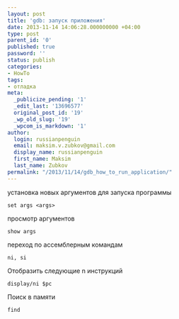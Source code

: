 ```yaml
---
layout: post
title: 'gdb: запуск приложения'
date: 2013-11-14 14:06:28.000000000 +04:00
type: post
parent_id: '0'
published: true
password: ''
status: publish
categories:
- HowTo
tags:
- отладка
meta:
  _publicize_pending: '1'
  _edit_last: '13696577'
  original_post_id: '19'
  _wp_old_slug: '19'
  _wpcom_is_markdown: '1'
author:
  login: russianpenguin
  email: maksim.v.zubkov@gmail.com
  display_name: russianpenguin
  first_name: Maksim
  last_name: Zubkov
permalink: "/2013/11/14/gdb_how_to_run_application/"
---
```

установка новых аргументов для запуска программы

```
set args <args>
```

просмотр аргументов

```
show args
```

переход по ассемблерным командам

```
ni, si
```

Отобразить следующие n инструкций

```
display/ni $pc
```

Поиск в памяти

```
find
```
